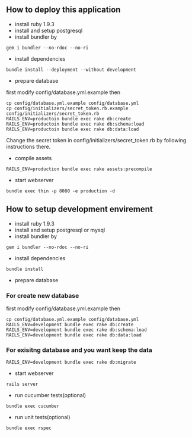 How to deploy this application
--------------

* install ruby 1.9.3
* install and setup postgresql
* install bundler by

```
gem i bundler --no-rdoc --no-ri
```

* install dependencies

```
bundle install --deployment --without development
```

* prepare database

first modify config/database.yml.example
then

```
cp config/database.yml.example config/database.yml
cp config/initializers/secret_token.rb.example config/initializers/secret_token.rb
RAILS_ENV=productoin bundle exec rake db:create
RAILS_ENV=productoin bundle exec rake db:schema:load
RAILS_ENV=productoin bundle exec rake db:data:load
```

Change the secret token in config/initializers/secret_token.rb by following instructions there.

* compile assets
```
RAILS_ENV=production bundle exec rake assets:precompile
```

* start webserver

```
bundle exec thin -p 8080 -e production -d
```

How to setup development envirement
------------------

* install ruby 1.9.3
* install and setup postgresql or mysql
* install bundler by

```
gem i bundler --no-rdoc --no-ri
```

* install dependencies

```
bundle install
```

* prepare database

### For create new database 

first modify config/database.yml.example then

```
cp config/database.yml.example config/database.yml
RAILS_ENV=development bundle exec rake db:create
RAILS_ENV=development bundle exec rake db:schema:load
RAILS_ENV=development bundle exec rake db:data:load 
```

### For exisitng database and you want keep the data
```
RAILS_ENV=development bundle exec rake db:migrate
```

* start webserver
```
rails server
```

* run cucumber tests(optional)
```
bundle exec cucumber
```

* run unit tests(optional)
```
bundle exec rspec
```


